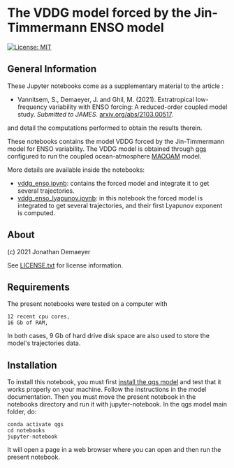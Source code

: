 
# The VDDG model forced by the Jin-Timmermann ENSO model 

[![License: MIT](https://img.shields.io/badge/License-MIT-yellow.svg)](https://opensource.org/licenses/MIT)

## General Information

These Jupyter notebooks come as a supplementary material to the article :

* Vannitsem, S., Demaeyer, J. and Ghil, M. (2021). Extratropical low-frequency variability with ENSO forcing: A reduced-order coupled model study. *Submitted to JAMES.* [arxiv.org/abs/2103.00517](https://arxiv.org/abs/2103.00517).

and detail the computations performed to obtain the results therein.

These notebooks contains the model VDDG forced by the Jin-Timmermann model for ENSO variability. The VDDG model is obtained through [qgs](https://github.com/Climdyn/qgs) configured to run the coupled ocean-atmosphere [MAOOAM](https://github.com/Climdyn/MAOOAM) model.

More details are available inside the notebooks:

* [vddg_enso.ipynb](./vddg_enso.ipynb): contains the forced model and integrate it to get several trajectories.
* [vddg_enso_lyapunov.ipynb](./vddg_enso_lyapunov.ipynb): in this notebook the forced model is integrated to get several trajectories, and their first Lyapunov exponent is computed.

## About

(c) 2021 Jonathan Demaeyer

See [LICENSE.txt](./LICENSE.txt) for license information.

## Requirements

The present notebooks were tested on a computer with

    12 recent cpu cores,
    16 Gb of RAM,

In both cases, 9 Gb of hard drive disk space are also used to store the model's trajectories data.

## Installation

To install this notebook, you must first [install the qgs model](https://qgs.readthedocs.io/en/latest/files/general_information.html#installation) and test that it works properly on your machine. Follow the instructions in the model documentation. Then you must move the present notebook in the notebooks directory and run it with jupyter-notebook. In the qgs model main folder, do:

    conda activate qgs
    cd notebooks
    jupyter-notebook

It will open a page in a web browser where you can open and then run the present notebook.

